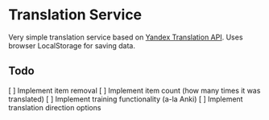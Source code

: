 # Translation Service

Very simple translation service based on [Yandex Translation API](http://translate.yandex.com/).
Uses browser LocalStorage for saving data.

## Todo

[ ] Implement item removal
[ ] Implement item count (how many times it was translated)
[ ] Implement training functionality (a-la Anki)
[ ] Implement translation direction options
